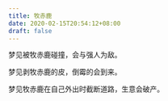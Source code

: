 ```yaml
---
title: 牧赤鹿
date: 2020-02-15T20:54:12+08:00
draft: false
---
```


梦见被牧赤鹿碰撞，会与强人为敌。




梦见剥牧赤鹿的皮，倒霉的会到来。




梦见牧赤鹿在自己外出时截断道路，生意会破产。

